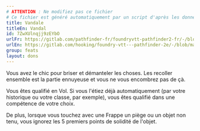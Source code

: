 ```yaml
---
# ATTENTION : Ne modifiez pas ce fichier
# Ce fichier est généré automatiquement par un script d'après les données du module Foundry VTT officiel et de sa traduction
title: Vandale
titleEn: Vandal
id: 7ZwXUlnqjj9zEYbO
urlFr: https://gitlab.com/pathfinder-fr/foundryvtt-pathfinder2-fr/-/blob/master/data/feats/7ZwXUlnqjj9zEYbO.htm
urlEn: https://gitlab.com/hooking/foundry-vtt---pathfinder-2e/-/blob/master/packs/data/feats.db/vandal.json
group: feats
layout: dons
---
```

Vous avez le chic pour briser et démanteler les choses. Les recoller ensemble est la partie ennuyeuse et vous ne vous encombrez pas de çà.

Vous êtes qualifié en Vol. Si vous l'étiez déjà automatiquement (par votre historique ou votre classe, par exemple), vous êtes qualifié dans une compétence de votre choix.

De plus, lorsque vous touchez avec une <a class="entity-link" data-pack="pf2e.actionspf2e" data-id="VjxZFuUXrCU94MWR" draggable="true">Frappe</a> un piège ou un objet non tenu, vous ignorez les 5 premiers points de solidité de l'objet.


